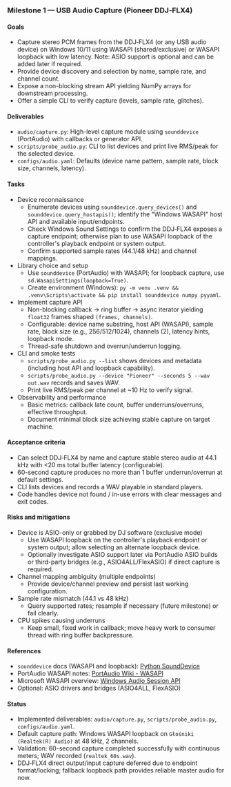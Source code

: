 ### Milestone 1 — USB Audio Capture (Pioneer DDJ‑FLX4)

#### Goals
- Capture stereo PCM frames from the DDJ‑FLX4 (or any USB audio device) on Windows 10/11 using WASAPI (shared/exclusive) or WASAPI loopback with low latency. Note: ASIO support is optional and can be added later if required.
- Provide device discovery and selection by name, sample rate, and channel count.
- Expose a non-blocking stream API yielding NumPy arrays for downstream processing.
- Offer a simple CLI to verify capture (levels, sample rate, glitches).

#### Deliverables
- `audio/capture.py`: High-level capture module using `sounddevice` (PortAudio) with callbacks or generator API.
- `scripts/probe_audio.py`: CLI to list devices and print live RMS/peak for the selected device.
- `configs/audio.yaml`: Defaults (device name pattern, sample rate, block size, channels, latency).

#### Tasks
- Device reconnaissance
  - Enumerate devices using `sounddevice.query_devices()` and `sounddevice.query_hostapis()`; identify the "Windows WASAPI" host API and available input/endpoints.
  - Check Windows Sound Settings to confirm the DDJ‑FLX4 exposes a capture endpoint; otherwise plan to use WASAPI loopback of the controller's playback endpoint or system output.
  - Confirm supported sample rates (44.1/48 kHz) and channel mappings.
- Library choice and setup
  - Use `sounddevice` (PortAudio) with WASAPI; for loopback capture, use `sd.WasapiSettings(loopback=True)`.
  - Create environment (Windows): `py -m venv .venv && .venv\Scripts\activate && pip install sounddevice numpy pyyaml`.
- Implement capture API
  - Non-blocking callback -> ring buffer -> async iterator yielding `float32` frames shaped `(frames, channels)`.
  - Configurable: device name substring, host API (WASAPI), sample rate, block size (e.g., 256/512/1024), channels (2), latency hints, loopback mode.
  - Thread-safe shutdown and overrun/underrun logging.
- CLI and smoke tests
  - `scripts/probe_audio.py --list` shows devices and metadata (including host API and loopback capability).
  - `scripts/probe_audio.py --device "Pioneer" --seconds 5 --wav out.wav` records and saves WAV.
  - Print live RMS/peak per channel at ~10 Hz to verify signal.
- Observability and performance
  - Basic metrics: callback late count, buffer underruns/overruns, effective throughput.
  - Document minimal block size achieving stable capture on target machine.

#### Acceptance criteria
- Can select DDJ‑FLX4 by name and capture stable stereo audio at 44.1 kHz with <20 ms total buffer latency (configurable).
- 60-second capture produces no more than 1 buffer underrun/overrun at default settings.
- CLI lists devices and records a WAV playable in standard players.
- Code handles device not found / in-use errors with clear messages and exit codes.

#### Risks and mitigations
- Device is ASIO-only or grabbed by DJ software (exclusive mode)
  - Use WASAPI loopback on the controller's playback endpoint or system output; allow selecting an alternate loopback device.
  - Optionally investigate ASIO support later via PortAudio ASIO builds or third-party bridges (e.g., ASIO4ALL/FlexASIO) if direct capture is required.
- Channel mapping ambiguity (multiple endpoints)
  - Provide device/channel preview and persist last working configuration.
- Sample rate mismatch (44.1 vs 48 kHz)
  - Query supported rates; resample if necessary (future milestone) or fail clearly.
- CPU spikes causing underruns
  - Keep small, fixed work in callback; move heavy work to consumer thread with ring buffer backpressure.

#### References
- `sounddevice` docs (WASAPI and loopback): [Python SoundDevice](https://python-sounddevice.readthedocs.io/)
- PortAudio WASAPI notes: [PortAudio Wiki - WASAPI](http://portaudio.com/docs/v19-doxydocs/)
- Microsoft WASAPI overview: [Windows Audio Session API](https://learn.microsoft.com/windows/win32/coreaudio/core-audio-apis-in-windows-vista)
- Optional: ASIO drivers and bridges (ASIO4ALL, FlexASIO)

#### Status
- Implemented deliverables: `audio/capture.py`, `scripts/probe_audio.py`, `configs/audio.yaml`.
- Default capture path: Windows WASAPI loopback on `Głośniki (Realtek(R) Audio)` at 48 kHz, 2 channels.
- Validation: 60-second capture completed successfully with continuous meters; WAV recorded (`realtek_60s.wav`).
- DDJ‑FLX4 direct output/input capture deferred due to endpoint format/locking; fallback loopback path provides reliable master audio for now.